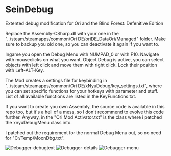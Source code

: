 # SeinDebug
Extented debug modification for Ori and the Blind Forest: Defenitive Edition

Replace the Assembly-CSharp.dll with your one in the "../steam/steamapps/common/Ori DE/oriDE_DataOri/Managed" folder. Make sure to backup you old one, so you can deactivate it again if you want to.

Ingame you open the Debug Menu with NUMPAD_0 or with F10. Navigate with mouseclicks on what you want. Object Debug is active, you can select objects with left click and move them with right click. Lock their position with Left-ALT-Key.

The Mod creates a settings file for keybinding in "../steam/steamapps/common/Ori DE/xNyuDebug/key_settings.txt", where you can set specific functions for your hotkeys with parameter and stuff. List of all available functions are listed in the KeyFunctions.txt.

If you want to create you own Assembly, the source code is available in this repo too, but it's a hell of a mess, so I don't recommend to evolve this code further. Anyway, in the "Ori Mod Activator.txt" is the class where i patched the xnyuDebugMenu class into.

I patched out the requirement for the normal Debug Menu out, so no need for "C:/Temp/MoonDbg.txt".

![Debugger-debugtext](https://user-images.githubusercontent.com/59608685/125210745-087e3400-e2a2-11eb-80b1-484cb93e1c12.jpg)
![Debugger-details](https://user-images.githubusercontent.com/59608685/125210746-0916ca80-e2a2-11eb-9c54-1272c1e787af.jpg)
![Debugger-menu](https://user-images.githubusercontent.com/59608685/125210747-09af6100-e2a2-11eb-95c8-c5bf7f34350f.jpg)
